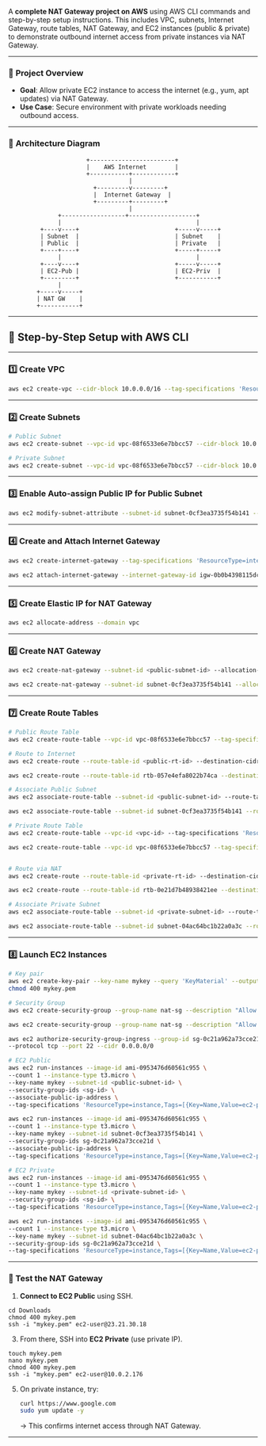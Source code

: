 A **complete NAT Gateway project on AWS** using AWS CLI commands and step-by-step setup instructions. This includes VPC, subnets, Internet Gateway, route tables, NAT Gateway, and EC2 instances (public & private) to demonstrate outbound internet access from private instances via NAT Gateway.

---

### 🧾 **Project Overview**

* **Goal**: Allow private EC2 instance to access the internet (e.g., yum, apt updates) via NAT Gateway.
* **Use Case**: Secure environment with private workloads needing outbound access.

---

### 🧱 **Architecture Diagram**

```
                      +------------------------+
                      |    AWS Internet        |
                      +-----------+------------+
                                  |
                        +---------v---------+
                        |  Internet Gateway  |
                        +---------+---------+
                                  |
              +------------------+-------------------+
              |                                      |
         +----v----+                           +-----v-----+
         | Subnet  |                           | Subnet    |
         | Public  |                           | Private   |
         +----+----+                           +-----+-----+
              |                                      |
         +----v----+                           +-----v-----+
         | EC2-Pub |                           | EC2-Priv  |
         +---------+                           +-----------+
              |
        +-----v-----+
        | NAT GW    |
        +-----------+
```

---

## 🔧 Step-by-Step Setup with AWS CLI

---

### 1️⃣ Create VPC

```bash
aws ec2 create-vpc --cidr-block 10.0.0.0/16 --tag-specifications 'ResourceType=vpc,Tags=[{Key=Name,Value=nat-vpc}]'
```

---

### 2️⃣ Create Subnets

```bash
# Public Subnet
aws ec2 create-subnet --vpc-id vpc-08f6533e6e7bbcc57 --cidr-block 10.0.1.0/24 --availability-zone us-east-1a --tag-specifications 'ResourceType=subnet,Tags=[{Key=Name,Value=public-subnet}]'

# Private Subnet
aws ec2 create-subnet --vpc-id vpc-08f6533e6e7bbcc57 --cidr-block 10.0.2.0/24 --availability-zone us-east-1a --tag-specifications 'ResourceType=subnet,Tags=[{Key=Name,Value=private-subnet}]'
```

---

### 3️⃣ Enable Auto-assign Public IP for Public Subnet

```bash
aws ec2 modify-subnet-attribute --subnet-id subnet-0cf3ea3735f54b141 --map-public-ip-on-launch
```

---

### 4️⃣ Create and Attach Internet Gateway

```bash
aws ec2 create-internet-gateway --tag-specifications 'ResourceType=internet-gateway,Tags=[{Key=Name,Value=nat-igw}]'

aws ec2 attach-internet-gateway --internet-gateway-id igw-0b0b4398115dcbea6 --vpc-id vpc-08f6533e6e7bbcc57
```

---

### 5️⃣ Create Elastic IP for NAT Gateway

```bash
aws ec2 allocate-address --domain vpc
```

---

### 6️⃣ Create NAT Gateway

```bash
aws ec2 create-nat-gateway --subnet-id <public-subnet-id> --allocation-id <eip-alloc-id> --tag-specifications 'ResourceType=natgateway,Tags=[{Key=Name,Value=nat-gateway}]'

aws ec2 create-nat-gateway --subnet-id subnet-0cf3ea3735f54b141 --allocation-id eipalloc-0e36fb1fe8b96aa46 --tag-specifications 'ResourceType=natgateway,Tags=[{Key=Name,Value=nat-gateway}]'
```

---

### 7️⃣ Create Route Tables

```bash
# Public Route Table
aws ec2 create-route-table --vpc-id vpc-08f6533e6e7bbcc57 --tag-specifications 'ResourceType=route-table,Tags=[{Key=Name,Value=public-rt}]'

# Route to Internet
aws ec2 create-route --route-table-id <public-rt-id> --destination-cidr-block 0.0.0.0/0 --gateway-id <igw-id>

aws ec2 create-route --route-table-id rtb-057e4efa8022b74ca --destination-cidr-block 0.0.0.0/0 --gateway-id igw-0b0b4398115dcbea6

# Associate Public Subnet
aws ec2 associate-route-table --subnet-id <public-subnet-id> --route-table-id <public-rt-id>

aws ec2 associate-route-table --subnet-id subnet-0cf3ea3735f54b141 --route-table-id rtb-057e4efa8022b74ca
```

```bash
# Private Route Table
aws ec2 create-route-table --vpc-id <vpc-id> --tag-specifications 'ResourceType=route-table,Tags=[{Key=Name,Value=private-rt}]'

aws ec2 create-route-table --vpc-id vpc-08f6533e6e7bbcc57 --tag-specifications 'ResourceType=route-table,Tags=[{Key=Name,Value=private-rt}]'


# Route via NAT
aws ec2 create-route --route-table-id <private-rt-id> --destination-cidr-block 0.0.0.0/0 --nat-gateway-id <nat-gateway-id>

aws ec2 create-route --route-table-id rtb-0e21d7b48938421ee --destination-cidr-block 0.0.0.0/0 --nat-gateway-id nat-0f0259860a4bc740a

# Associate Private Subnet
aws ec2 associate-route-table --subnet-id <private-subnet-id> --route-table-id <private-rt-id>

aws ec2 associate-route-table --subnet-id subnet-04ac64bc1b22a0a3c --route-table-id rtb-0e21d7b48938421ee
```

---

### 8️⃣ Launch EC2 Instances

```bash
# Key pair
aws ec2 create-key-pair --key-name mykey --query 'KeyMaterial' --output text > mykey.pem
chmod 400 mykey.pem

# Security Group
aws ec2 create-security-group --group-name nat-sg --description "Allow SSH and HTTP" --vpc-id <vpc-id>

aws ec2 create-security-group --group-name nat-sg --description "Allow SSH and HTTP" --vpc-id vpc-08f6533e6e7bbcc57

aws ec2 authorize-security-group-ingress --group-id sg-0c21a962a73cce21d \
--protocol tcp --port 22 --cidr 0.0.0.0/0

# EC2 Public
aws ec2 run-instances --image-id ami-0953476d60561c955 \
--count 1 --instance-type t3.micro \
--key-name mykey --subnet-id <public-subnet-id> \
--security-group-ids <sg-id> \
--associate-public-ip-address \
--tag-specifications 'ResourceType=instance,Tags=[{Key=Name,Value=ec2-public}]'

aws ec2 run-instances --image-id ami-0953476d60561c955 \
--count 1 --instance-type t3.micro \
--key-name mykey --subnet-id subnet-0cf3ea3735f54b141 \
--security-group-ids sg-0c21a962a73cce21d \
--associate-public-ip-address \
--tag-specifications 'ResourceType=instance,Tags=[{Key=Name,Value=ec2-public}]'

# EC2 Private
aws ec2 run-instances --image-id ami-0953476d60561c955 \
--count 1 --instance-type t3.micro \
--key-name mykey --subnet-id <private-subnet-id> \
--security-group-ids <sg-id> \
--tag-specifications 'ResourceType=instance,Tags=[{Key=Name,Value=ec2-private}]'

aws ec2 run-instances --image-id ami-0953476d60561c955 \
--count 1 --instance-type t3.micro \
--key-name mykey --subnet-id subnet-04ac64bc1b22a0a3c \
--security-group-ids sg-0c21a962a73cce21d \
--tag-specifications 'ResourceType=instance,Tags=[{Key=Name,Value=ec2-private}]'
```

---

### 🔎 Test the NAT Gateway

1. **Connect to EC2 Public** using SSH.
```
cd Downloads
chmod 400 mykey.pem
ssh -i "mykey.pem" ec2-user@23.21.30.18
```
3. From there, SSH into **EC2 Private** (use private IP).

```
touch mykey.pem
nano mykey.pem 
chmod 400 mykey.pem 
ssh -i "mykey.pem" ec2-user@10.0.2.176
```
5. On private instance, try:

   ```bash
   curl https://www.google.com
   sudo yum update -y
   ```
   → This confirms internet access through NAT Gateway.
---
